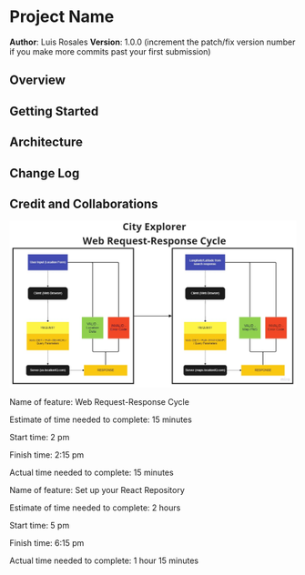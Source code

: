 # Project Name

**Author**: Luis Rosales
**Version**: 1.0.0 (increment the patch/fix version number if you make more commits past your first submission)

## Overview
<!-- Provide a high level overview of what this application is and why you are building it, beyond the fact that it's an assignment for this class. (i.e. What's your problem domain?) -->

## Getting Started
<!-- What are the steps that a user must take in order to build this app on their own machine and get it running? -->

## Architecture
<!-- Provide a detailed description of the application design. What technologies (languages, libraries, etc) you're using, and any other relevant design information. -->

## Change Log
<!-- Use this area to document the iterative changes made to your application as each feature is successfully implemented. Use time stamps. Here's an example:

01-01-2001 4:59pm - Application now has a fully-functional express server, with a GET route for the location resource. -->

## Credit and Collaborations
<!-- Give credit (and a link) to other people or resources that helped you build this application. -->

![WRRC](./src/img/My%20First%20Board%20(2).jpg)

Name of feature: Web Request-Response Cycle

Estimate of time needed to complete: 15 minutes

Start time: 2 pm 

Finish time: 2:15 pm

Actual time needed to complete: 15 minutes

Name of feature: Set up your React Repository

Estimate of time needed to complete: 2 hours

Start time: 5 pm

Finish time: 6:15 pm

Actual time needed to complete: 1 hour 15 minutes
